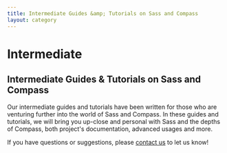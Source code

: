 ```yaml
---
title: Intermediate Guides &amp; Tutorials on Sass and Compass
layout: category
---
```


# Intermediate

## Intermediate Guides &amp; Tutorials on Sass and Compass

Our intermediate guides and tutorials have been written for those who are venturing further into the world of Sass and Compass. In these guides and tutorials, we will bring you up-close and personal with Sass and the depths of Compass, both project's documentation, advanced usages and more.

If you have questions or suggestions, please [contact us](/contact) to let us know!
